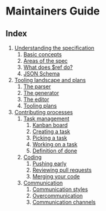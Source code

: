 # Maintainers Guide

## Index

1. [Understanding the specification](#understanding-the-specification)
    1. [Basic concepts](#basic-concepts)
    2. [Areas of the spec](#areas-of-the-spec)
    3. [What does $ref do?](#what-does-ref-do)
    4. [JSON Schema](#json-schema)
2. [Tooling landscape and plans](#tooling-landscape-and-plans)
    1. [The parser](#the-parser)
    2. [The generator](#the-generator)
    3. [The editor](#the-editor)
    4. [Tooling plans](#tooling-plans)
3. [Contributing processes](#contributing-processes)
    1. [Task management](#task-management)
        1. [Kanban board](#kanban-board)
        2. [Creating a task](#creating-a-task) <!-- Labels, epics, milestones, and releases -->
        3. [Picking a task](#picking-a-task)
        4. [Working on a task](#working-on-a-task)
        5. [Definition of done](#definition-of-done)
    2. [Coding](#coding)
        1. [Pushing early](#pushing-early)
        2. [Reviewing pull requests](#reviewing-pull-requests)
        3. [Merging your code](#merging-your-code)
    3. [Communication](#communication)
        1. [Communication styles](#communication-styles) <!-- Keep communication public when possible, be nice, other may not have enough context, do not accuse people, look for solutions instead of culprits, we're a team, don't try to impose your opinion, give voice to shy people, be professional, courteous, kind since others may not have enough, etc. -->
        2. [Overcommunication](#overcommunication) <!-- Different time zones, remote, be understanding that most people are contributing using their spare time, etc. -->
        3. [Communication channels](#communication-channels) <!-- Recommendations on when to use Github/Zenhub, Slack, etc. -->
